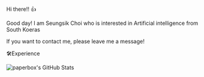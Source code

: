 Hi there!! 👍

Good day! I am Seungsik Choi who is interested in Artificial intelligence from South Koeras

If you want to contact me, please leave me a message!

🛠Experience




![paperbox's GitHub Stats](https://github-readme-stats.vercel.app/api?username=seungsikchi&show_icons=true&count_private=true&theme=buefy)
